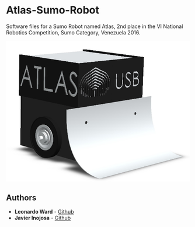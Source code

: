 # Atlas-Sumo-Robot

Software files for a Sumo Robot named Atlas, 2nd place in the VI National Robotics Competition, Sumo Category,  Venezuela 2016.

![Alt Text](3D_Models/Sumo_Modelo_7.jpg "3D Model")

## Authors

* **Leonardo Ward** -  [Github](https://github.com/leonardoward)
* **Javier Inojosa** -  [Github](https://github.com/javierinojosa)
